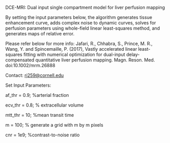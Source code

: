 DCE-MRI:
Dual input single compartment model for liver perfusion mapping 

By setting the input parameters below, the algorithm generates tissue
enhancement curve, adds complex noise to dynamic curves, solves for
perfusion parameters using whole-field linear least-squares method, and 
generates maps of relative error.  

Please refer below for more info:
Jafari, R., Chhabra, S., Prince, M. R., Wang, Y. and Spincemaille, P. (2017),
Vastly accelerated linear least-squares fitting with numerical optimization
for dual-input delay-compensated quantitative liver perfusion mapping. Magn.
Reson. Med. doi:10.1002/mrm.26888

Contact: rj259@cornell.edu

Set Input Parameters:
 
af_thr = 0.9; %arterial fraction

ecv_thr = 0.8; % extracellular volume

mtt_thr = 10; %mean transit time

m = 100; % generate a grid with m by m pixels

cnr = 1e9; %contrast-to-noise ratio

